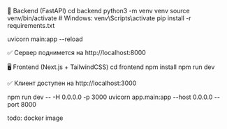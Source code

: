 🔧 Backend (FastAPI)
cd backend
python3 -m venv venv
source venv/bin/activate   # Windows: venv\Scripts\activate
pip install -r requirements.txt

uvicorn main:app --reload


✅ Сервер поднимется на http://localhost:8000

🖥️ Frontend (Next.js + TailwindCSS)
cd frontend
npm install
npm run dev


✅ Клиент доступен на http://localhost:3000

npm run dev -- -H 0.0.0.0 -p 3000
uvicorn app.main:app --host 0.0.0.0 --port 8000

todo: docker image
